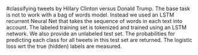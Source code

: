 #classifying tweets by Hillary Clinton versus Donald Trump. 
The base task is not to work with a bag of words model. Instead we used an LSTM recurrent Neural Net that takes the
sequence of words in each text into account.
The labeled training set is tokenized and trained using an LSTM network. We also provide an
unlabeled test set. The probabilities for predicting each class for all tweets in this test set are returned.
The logistic loss wrt the true (hidden) labels are measured.
